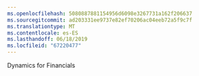```yaml
---
ms.openlocfilehash: 5080887881154956d6098e3267731a162f206637
ms.sourcegitcommit: ad203331ee9737e82ef70206ac04eeb72a5f9c7f
ms.translationtype: MT
ms.contentlocale: es-ES
ms.lasthandoff: 06/18/2019
ms.locfileid: "67220477"
---
```

Dynamics for Financials